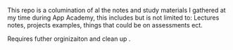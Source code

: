 This repo is a columination of al the notes and study materials I gathered at my time during App Academy, this includes but is not limited to: Lectures notes, projects examples,
things that could be on assessments ect. 

Requires futher orginizaiton and clean up .
